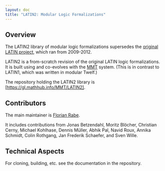 ```yaml
---
layout: doc
title: "LATIN2: Modular Logic Formalizations"
---
```


## Overview

The LATIN2 library of modular logic formalizations supersedes the [original LATIN project](latin1), which ran from 2009-2012.

LATIN2 is a from-scratch revision of the original LATIN logic formalizations.
It is built using and co-evolves with the [MMT](https://uniformal.github.io) system. (This is in contrast to LATIN1, which was written in modular Twelf.)

The repository holding the LATIN2 library is [https://gl.mathhub.info/MMT/LATIN2].

## Contributors

The main maintainer is [Florian Rabe](frabe).

It includes contributions from Jonas Betzendahl, Moritz Blöcher, Christian Cerny, Michael Kohlhase, Dennis Müller, Abhik Pal, Navid Roux, Annika Schmidt, Colin Rothgang, Jan Frederik Schaefer, and Sven Wille.

## Technical Aspects

For cloning, building, etc. see the documentation in the repository.